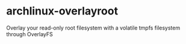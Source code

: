 # archlinux-overlayroot
Overlay your read-only root filesystem with a volatile tmpfs filesystem through OverlayFS
